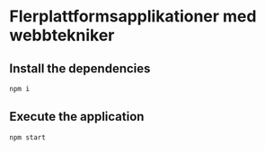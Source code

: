 # Flerplattformsapplikationer med webbtekniker


## Install the dependencies
```sh
npm i
```

## Execute the application
```sh
npm start
```